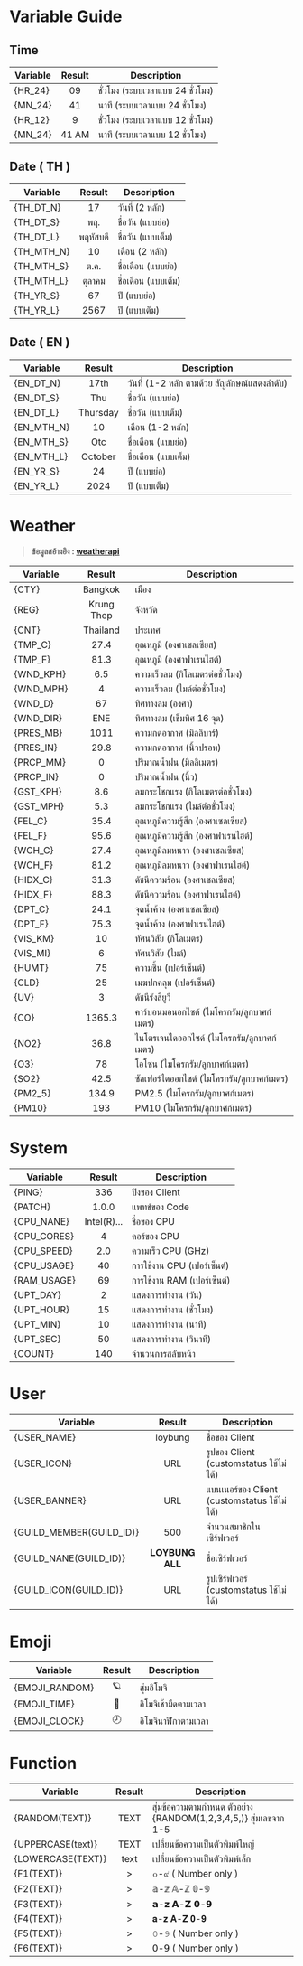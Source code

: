
# Variable Guide
## Time
| Variable  | Result | Description |
| ------- |:------:| ----------- |
| {HR_24} | 09 | ชั่วโมง (ระบบเวลาแบบ 24 ชั่วโมง) |
| {MN_24} | 41 | นาที (ระบบเวลาแบบ 24 ชั่วโมง) |
| {HR_12} | 9 | ชั่วโมง (ระบบเวลาแบบ 12 ชั่วโมง) |
| {MN_24} | 41 AM | นาที (ระบบเวลาแบบ 12 ชั่วโมง) |

## Date ( TH )
| Variable  | Result | Description |
| ------- |:------:| ----------- |
| {TH_DT_N} | 17 | วันที่ (2 หลัก) |
| {TH_DT_S} | พฤ. | ชื่อวัน (แบบย่อ) |
| {TH_DT_L} | พฤหัสบดี | ชื่อวัน (แบบเต็ม) |
| {TH_MTH_N} | 10 | เดือน (2 หลัก) |
| {TH_MTH_S} | ต.ค. | ชื่อเดือน (แบบย่อ) |
| {TH_MTH_L} | ตุลาคม | ชื่อเดือน (แบบเต็ม) |
| {TH_YR_S} | 67 | ปี (แบบย่อ) |
| {TH_YR_L} | 2567 | ปี (แบบเต็ม) |

## Date ( EN )
| Variable  | Result | Description |
| ------- |:------:| ----------- |
| {EN_DT_N} | 17th | วันที่ (1-2 หลัก ตามด้วย สัญลักษณ์แสดงลำดับ) |
| {EN_DT_S} | Thu | ชื่อวัน (แบบย่อ) |
| {EN_DT_L} | Thursday | ชื่อวัน (แบบเต็ม) |
| {EN_MTH_N} | 10 | เดือน (1-2 หลัก) |
| {EN_MTH_S} | Otc | ชื่อเดือน (แบบย่อ) |
| {EN_MTH_L} | October | ชื่อเดือน (แบบเต็ม) |
| {EN_YR_S} | 24 | ปี (แบบย่อ) |
| {EN_YR_L} | 2024 | ปี (แบบเต็ม) |

# Weather
> **ข้อมูลสอ้างอิง : [weatherapi](https://www.weatherapi.com/)**

| Variable  | Result | Description |
| ------- |:------:| ----------- |
| {CTY} | Bangkok | เมือง |
| {REG} | Krung Thep | จังหวัด |
| {CNT} | Thailand | ประเทศ |
| {TMP_C} | 27.4 | อุณหภูมิ (องศาเซลเซียส) |
| {TMP_F} | 81.3 | อุณหภูมิ (องศาฟาเรนไฮต์) |
| {WND_KPH} | 6.5 | ความเร็วลม (กิโลเมตรต่อชั่วโมง) |
| {WND_MPH} | 4 | ความเร็วลม (ไมล์ต่อชั่วโมง) |
| {WND_D} | 67 | ทิศทางลม (องศา) |
| {WND_DIR} | ENE | ทิศทางลม (เข็มทิศ 16 จุด) |
| {PRES_MB} | 1011 | ความกดอากาศ (มิลลิบาร์) |
| {PRES_IN} | 29.8 | ความกดอากาศ (นิ้วปรอท) |
| {PRCP_MM} | 0 | ปริมาณน้ำฝน (มิลลิเมตร) |
| {PRCP_IN} | 0 | ปริมาณน้ำฝน (นิ้ว) |
| {GST_KPH} | 8.6 | ลมกระโชกแรง (กิโลเมตรต่อชั่วโมง) |
| {GST_MPH} | 5.3 | ลมกระโชกแรง (ไมล์ต่อชั่วโมง) |
| {FEL_C} | 35.4 | อุณหภูมิความรู้สึก (องศาเซลเซียส) |
| {FEL_F} | 95.6 | อุณหภูมิความรู้สึก (องศาฟาเรนไฮต์) |
| {WCH_C} | 27.4 | อุณหภูมิลมหนาว (องศาเซลเซียส) |
| {WCH_F} | 81.2 | อุณหภูมิลมหนาว (องศาฟาเรนไฮต์) |
| {HIDX_C} | 31.3 | ดัชนีความร้อน (องศาเซลเซียส) |
| {HIDX_F} | 88.3 | ดัชนีความร้อน (องศาฟาเรนไฮต์) |
| {DPT_C} | 24.1 | จุดน้ำค้าง (องศาเซลเซียส) |
| {DPT_F} | 75.3 | จุดน้ำค้าง (องศาฟาเรนไฮต์) |
| {VIS_KM} | 10 | ทัศนวิสัย (กิโลเมตร) |
| {VIS_MI} | 6 | ทัศนวิสัย (ไมล์) |
| {HUMT} | 75 | ความชื้น (เปอร์เซ็นต์) |
| {CLD} | 25 | เมฆปกคลุม (เปอร์เซ็นต์) |
| {UV} | 3 | ดัชนีรังสียูวี |
| {CO} | 1365.3 | คาร์บอนมอนอกไซด์ (ไมโครกรัม/ลูกบาศก์เมตร) |
| {NO2} | 36.8 | ไนโตรเจนไดออกไซด์ (ไมโครกรัม/ลูกบาศก์เมตร) |
| {O3} | 78 | โอโซน (ไมโครกรัม/ลูกบาศก์เมตร) |
| {SO2} | 42.5 | ซัลเฟอร์ไดออกไซด์ (ไมโครกรัม/ลูกบาศก์เมตร) |
| {PM2_5} | 134.9 | PM2.5 (ไมโครกรัม/ลูกบาศก์เมตร) |
| {PM10} | 193 | PM10 (ไมโครกรัม/ลูกบาศก์เมตร) |

# System
| Variable  | Result | Description |
| ------- |:------:| ----------- |
| {PING} | 336 | ปิงของ Client |
| {PATCH} | 1.0.0 | แพทช์ของ Code |
| {CPU_NANE} | Intel(R)... | ชื่อของ CPU |
| {CPU_CORES} | 4 | คอร์ของ CPU |
| {CPU_SPEED} | 2.0 | ความเร็ว CPU (GHz) |
| {CPU_USAGE} | 40 | การใช้งาน CPU (เปอร์เซ็นต์) |
| {RAM_USAGE} | 69 | การใช้งาน RAM (เปอร์เซ็นต์) |
| {UPT_DAY} | 2 | แสดงการทำงาน (วัน) |
| {UPT_HOUR} | 15 | แสดงการทำงาน (ชั่วโมง) |
| {UPT_MIN} | 10 | แสดงการทำงาน (นาที) |
| {UPT_SEC} | 50 | แสดงการทำงาน (วินาที) |
| {COUNT} | 140 | จำนวนการสลับหน้า |

# User
| Variable  | Result | Description |
| ------- |:------:| ----------- |
| {USER_NAME} | loybung | ชื่อของ Client |
| {USER_ICON} | URL | รูปของ Client (customstatus ใช้ไม่ได้) |
| {USER_BANNER} | URL | แบนเนอร์ของ Client (customstatus ใช้ไม่ได้) |
| {GUILD_MEMBER(GUILD_ID)} | 500 | จำนวนสมาชิกในเซิร์ฟเวอร์ |
| {GUILD_NANE(GUILD_ID)} | 𝐋𝐎𝐘𝐁𝐔𝐍𝐆 𝐀𝐋𝐋 | ชื่อเซิร์ฟเวอร์ |
| {GUILD_ICON(GUILD_ID)} | URL | รูปเซิร์ฟเวอร์ (customstatus ใช้ไม่ได้) |

# Emoji
| Variable  | Result | Description |
| ------- |:------:| ----------- |
| {EMOJI_RANDOM} | 🪐 | สุ่มอิโมจิ |
| {EMOJI_TIME} | 🌙 | อิโมจิเช้ามืดตามเวลา |
| {EMOJI_CLOCK} | 🕗 | อิโมจินาฬิกาตามเวลา |

# Function
| Variable  | Result | Description |
| ------- |:------:| ----------- |
| {RANDOM(TEXT)} | TEXT | สุ่มข้อความตามกำหนด ตัวอย่าง {RANDOM(1,2,3,4,5,)} สุ่มเลขจาก 1-5 |
| {UPPERCASE(text)} | TEXT | เปลี่ยนข้อความเป็นตัวพิมพ์ใหญ่ |
| {LOWERCASE(TEXT)} | text | เปลี่ยนข้อความเป็นตัวพิมพ์เล็ก |
| {F1(TEXT)} | > | ๐-๙ ( Number only ) |
| {F2(TEXT)} | > | 𝕒-𝕫 𝔸-ℤ 𝟘-𝟡 |
| {F3(TEXT)} | > | 𝗮-𝘇 𝗔-𝗭 𝟬-𝟵 |
| {F4(TEXT)} | > | 𝐚-𝐳 𝐀-𝐙 𝟎-𝟗 |
| {F5(TEXT)} | > | 𝟶-𝟿 ( Number only ) |
| {F6(TEXT)} | > | 𝟢-𝟫 ( Number only ) |

